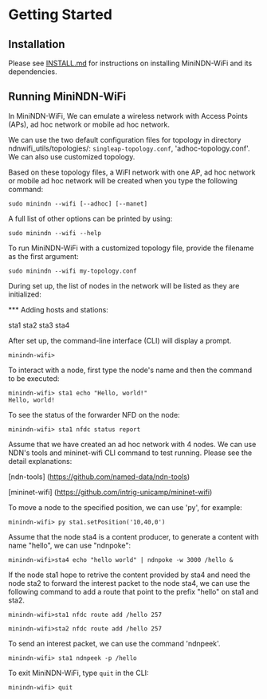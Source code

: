 Getting Started
===============

## Installation
Please see [INSTALL.md](../INSTALL.md) for instructions on installing MiniNDN-WiFi and its dependencies.

## Running MiniNDN-WiFi

In MiniNDN-WiFi, We can emulate a wireless network with Access Points (APs), ad hoc network or mobile ad hoc network.

We can use the two default configuration files for topology in directory ndnwifi_utils/topologies/: `singleap-topology.conf`, 'adhoc-topology.conf'. We can also use customized topology.

Based on these topology files, a WiFI network with one AP, ad hoc network or mobile ad hoc network will be created when you type the following command: 

    sudo minindn --wifi [--adhoc] [--manet]
    
A full list of other options can be printed by using:

    sudo minindn --wifi --help

To run MiniNDN-WiFi with a customized topology file, provide the filename as the first argument:

    sudo minindn --wifi my-topology.conf

During set up, the list of nodes in the network will be listed as they are initialized:

*** Adding hosts and stations:

sta1 sta2 sta3 sta4

After set up, the command-line interface (CLI) will display a prompt.

    minindn-wifi>

To interact with a node, first type the node's name and then the command to be executed:

    minindn-wifi> sta1 echo "Hello, world!"
    Hello, world!

To see the status of the forwarder NFD on the node:

    minindn-wifi> sta1 nfdc status report

Assume that we have created an ad hoc network with 4 nodes. We can use NDN's tools and mininet-wifi CLI command to test running. Please see the detail explanations:

   [ndn-tools] (https://github.com/named-data/ndn-tools)
   
   [mininet-wifi] (https://github.com/intrig-unicamp/mininet-wifi)

To move a node to the specified position, we can use 'py', for example:

    minindn-wifi> py sta1.setPosition('10,40,0')

Assume that the node sta4 is a content producer, to generate a content with name "hello", we can use "ndnpoke":

    minindn-wifi>sta4 echo "hello world" | ndnpoke -w 3000 /hello &
    
If the node sta1 hope to retrive the content provided by sta4 and need the node sta2 to forward the interest packet to the node sta4, we can use the following command to add a route that point to the prefix "hello" on sta1 and sta2.

    minindn-wifi>sta1 nfdc route add /hello 257
    
    minindn-wifi>sta2 nfdc route add /hello 257
    
To send an interest packet, we can use the command 'ndnpeek'.

    minindn-wifi> sta1 ndnpeek -p /hello
    
To exit MiniNDN-WiFi, type `quit` in the CLI:

    minindn-wifi> quit
